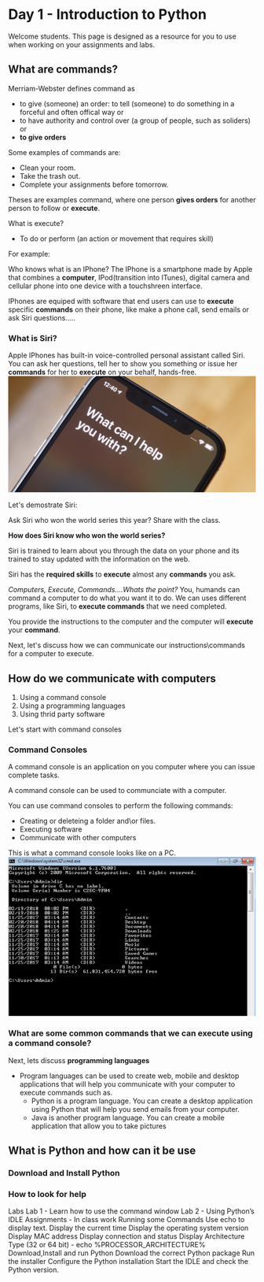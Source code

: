 # Day 1 - Introduction to Python

Welcome students. This page is designed as a resource for you to use when working on your assignments and labs.

## What are commands? 
Merriam-Webster defines command as 
- to give (someone) an order: to tell (someone) to do something in a forceful and often offical way or 
- to have authority and control over (a group of people, such as soliders) or
- **to give orders**

Some examples of commands are:
- Clean your room.
- Take the trash out.
- Complete your assignments before tomorrow.

Theses are examples command, where one person **gives orders** for another person to follow or **execute**.

What is execute?
- To do or perform (an action or movement that requires skill)

For example:

Who knows what is an IPhone?
The IPhone is a smartphone made by Apple that combines a **computer**, IPod(transition into ITunes), digital camera and cellular phone into one device with a touchshreen interface.

IPhones are equiped with software that end users can use to **execute** specific **commands** on their phone, like make a phone call, send emails or ask Siri questions.....

### What is Siri?
Apple IPhones has built-in voice-controlled personal assistant called Siri. You can ask her questions, tell her to show you something or issue her **commands** for her to **execute** on your behalf, hands-free.
![Apple IPhone](https://github.com/brandonmichaelhunter/UMASAV/blob/beetle/Day1/IPhone_Siri.jpg)

Let's demostrate Siri: 

Ask Siri who won the world series this year? Share with the class.

**How does Siri know who won the world series?**

Siri is trained to learn about you through the data on your phone and its trained to stay updated with the information on the web. 

Siri has the **required skills** to **execute** almost any **commands** you ask.

*Computers, Execute, Commands....Whats the point?*
You, humands can command a computer to do what you want it to do. We can uses different programs, like Siri, to **execute commands** that we need completed.

You provide the instructions to the computer and the computer will **execute** your **command**.

Next, let's discuss how we can communicate our instructions\commands for a computer to execute.

## How do we communicate with computers

1. Using a command console
2. Using a programming languages
3. Using thrid party software

Let's start with command consoles

### Command Consoles

A command console is an application on you computer where you can issue complete tasks.

A command console can be used to communciate with a computer.

You can use command consoles to perform the following commands:
- Creating or deleteing a folder and\or files.
- Executing software
- Communicate with other computers

This is what a command console looks like on a PC.
![Command Window](https://github.com/brandonmichaelhunter/UMASAV/blob/beetle/Day1/ComputerCommand.png)

### What are some common commands that we can execute using a command console?

Next, lets discuss **programming languages**
- Program languages can be used to create web, mobile and desktop applications that will help you communicate with your computer to execute commands such as. 
    - Python is a program language. You can create a desktop application using Python that will help you send emails from your computer.
    - Java is another program language. You can create a mobile application that allow you to take pictures 

## What is Python and how can it be use
### Download and Install Python
### How to look for help

Labs
Lab 1 - Learn how to use the command window 
Lab 2 - Using Python’s IDLE
Assignments - In class work
Running some Commands
Use echo to display text.
Display the current time
Display the operating system version
Display MAC address
Display connection and status
Display Architecture Type (32 or 64 bit) - echo %PROCESSOR_ARCHITECTURE%
Download,Install and run Python
Download the correct Python package
Run the installer
Configure the Python installation
Start the IDLE and check the Python version.





